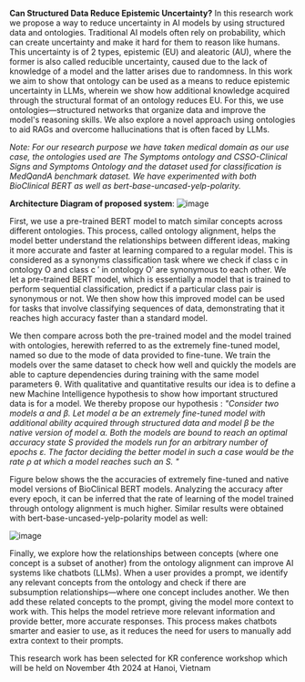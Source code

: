 **Can Structured Data Reduce Epistemic Uncertainty?**
In this research work we propose a way to reduce uncertainty in AI models by using structured data and ontologies. Traditional AI models often rely on probability, which can create uncertainty and make it hard for them to reason like humans. This uncertainty is of 2 types, epistemic (EU) and aleatoric (AU), where the former is also called reducible uncertainty, caused due to the lack of knowledge of a model and the latter arises due to randomness. In this work we aim to show that ontology can be used as a means to reduce epistemic uncertainty in LLMs, wherein we show how additional knowledge acquired through the structural format of an ontology reduces EU. For this, we use ontologies—structured networks that organize data and improve the model's reasoning skills. We also explore a novel approach using ontologies to aid RAGs and overcome hallucinations that is often faced by LLMs.


_Note: For our research purpose we have taken medical domain as our use case, the ontologies used are The Symptoms ontology and CSSO-Clinical Signs and Symptoms Ontology and the dataset used for classification is MedQandA benchmark dataset. We have experimented with both BioClinical BERT as well as bert-base-uncased-yelp-polarity._


**Architecture Diagram of proposed system**:
![image](https://github.com/user-attachments/assets/eec5eab6-859a-44d2-b871-2f827ab4d496)


First, we use a pre-trained BERT model to match similar concepts across different ontologies. This process, called ontology alignment, helps the model better understand the relationships between different ideas, making it more accurate and faster at learning compared to a regular model. This is considered as a synonyms classification task where we check if class c in ontology O and class c ′ in ontology O′ are synonymous to each other. We let a pre-trained BERT model, which is essentially a model that is trained to perform sequential classification, predict if a particular class pair is synonymous or not. We then show how this improved model can be used for tasks that involve classifying sequences of data, demonstrating that it reaches high accuracy faster than a standard model. 

We then compare across both the pre-trained model and the model trained with ontologies, herewith referred to as the extremely fine-tuned model, named so due to the mode of data provided to fine-tune. We train the models over the same dataset to check how well and quickly the models are able to capture dependencies during training with the 
same model parameters θ. With qualitative and quantitative results our idea is to define a new Machine Intelligence hypothesis to show how important structured data is for a model. We thereby propose our hypothesis : 
_"Consider two models α and β. Let model α be an extremely fine-tuned model with additional ability acquired through structured data and model β be the native version of model α. Both the models are bound to reach an optimal accuracy state S provided the models run for an arbitrary number of epochs ε. The factor deciding the better model in such a case would be the rate ρ at which a model reaches such an S. "_

Figure below shows the the accuracies of extremely fine-tuned and native model versions of BioClinical BERT models. Analyzing the accuracy after every epoch, it can be inferred that the rate of learning of the model trained through ontology alignment is much higher. Similar results were obtained with bert-base-uncased-yelp-polarity model as well:

![image](https://github.com/user-attachments/assets/2468e697-c5ab-4d58-b61f-5c291eeb150e)


Finally, we explore how the relationships between concepts (where one concept is a subset of another) from the ontology alignment can improve AI systems like chatbots (LLMs). When a user provides a prompt, we identify any relevant concepts from the ontology and check if there are subsumption relationships—where one concept includes another. We then add these related concepts to the prompt, giving the model more context to work with. This helps the model retrieve more relevant information and provide better, more accurate responses. This process makes chatbots smarter and easier to use, as it reduces the need for users to manually add extra context to their prompts.

This research work has been selected for KR conference workshop which will be held on November 4th 2024 at Hanoi, Vietnam
